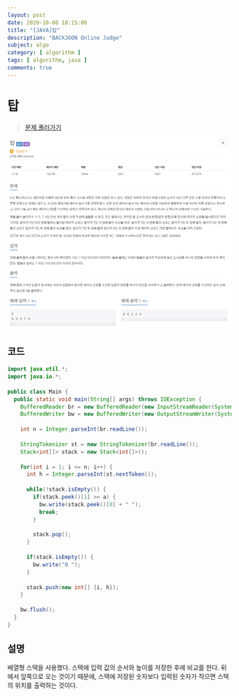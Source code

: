 ```yaml
---
layout: post
date: 2020-10-08 18:15:00
title: "[JAVA]탑"
description: "BACKJOON Online Judge"
subject: algo
category: [ algorithm ]
tags: [ algorithm, java ]
comments: true
---
```


# 탑

> [문제 풀러가기](https://acmicpc.net/problem/2493)

![2493](/assets/img/algo/2493.png)

## 코드

```java
import java.util.*;
import java.io.*;

public class Main {
  public static void main(String[] args) throws IOException {
    BufferedReader br = new BufferedReader(new InputStreamReader(System.in));
    BufferedWriter bw = new BufferedWriter(new OutputStreamWriter(System.out));

    int n = Integer.parseInt(br.readLine());

    StringTokenizer st = new StringTokenizer(br.readLine());
    Stack<int[]> stack = new Stack<int[]>();

    for(int i = 1; i <= n; i++) {
      int h = Integer.parseInt(st.nextToken());

      while(!stack.isEmpty()) {
        if(stack.peek()[1] >= a) {
          bw.write(stack.peek()[0] + " ");
          break;
        }

        stack.pop();
      }

      if(stack.isEmpty()) {
        bw.write("0 ");
      }

      stack.push(new int[] {i, h});
    }

    bw.flush();
  }
}
```

## 설명

배열형 스택을 사용했다. 스택에 입력 값의 순서와 높이를 저장한 후에 비교를 한다. 뒤에서 앞쪽으로 오는 것이기 때문에, 스택에 저장된 숫자보다 입력된 숫자가 작으면 스택의 위치를 출력하는 것이다.
